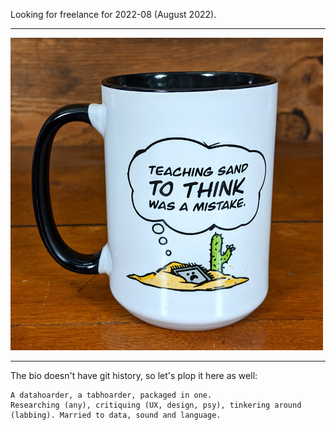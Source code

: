 Looking for freelance for 2022-08 (August 2022).

***

[![Teaching sand to think was a mistake. Mug.](pl/profile/mug-TeachingSand.jpg)](https://store.level1techs.com/products/mug-teaching-sand)

***

The bio doesn't have git history, so let's plop it here as well:
```
A datahoarder, a tabhoarder, packaged in one.
Researching (any), critiquing (UX, design, psy), tinkering around (labbing). Married to data, sound and language.
```
